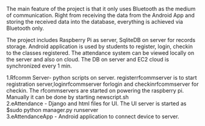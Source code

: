 The main feature of the project is that it only uses Bluetooth as the medium of communication. Right from receiving the data from the Android App and storing the received data into the database, everything is achieved via Bluetooth only.  

The project includes Raspberry Pi as server, SqliteDB on server for records storage. Android application is used by students to register, login, checkin to the classes registered. The attendance system can be viewed locally on the server and also on cloud. The DB on server and EC2 cloud is synchronized every 1 min.

1.Rfcomm Server- python scripts on server. registerrfcommserver is to start registration server,loginrfcommserver forlogin and checkinrfcommserver for checkin. The rfcommservers are started on powering the raspberry pi. Manually it can be done by starting newscript.sh  
2.eAttendance - Django and html files for UI. The UI server is started as  
$sudo python manager.py runserver  
3.eAttendanceApp - Android application to connect device to server.

